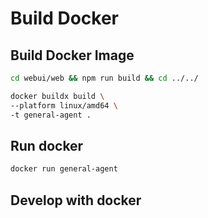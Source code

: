 # Build Docker

## Build Docker Image

```bash
cd webui/web && npm run build && cd ../../

docker buildx build \
--platform linux/amd64 \
-t general-agent .
```

## Run docker
```bash
docker run general-agent
```

## Develop with docker
```bash

```